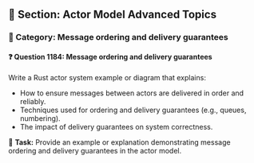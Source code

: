 ## 📘 Section: Actor Model Advanced Topics
### 🔹 Category: Message ordering and delivery guarantees
#### ❓ Question 1184: Message ordering and delivery guarantees

Write a Rust actor system example or diagram that explains:

- How to ensure messages between actors are delivered in order and reliably.
- Techniques used for ordering and delivery guarantees (e.g., queues, numbering).
- The impact of delivery guarantees on system correctness.

🔧 **Task:** Provide an example or explanation demonstrating message ordering and delivery guarantees in the actor model.
